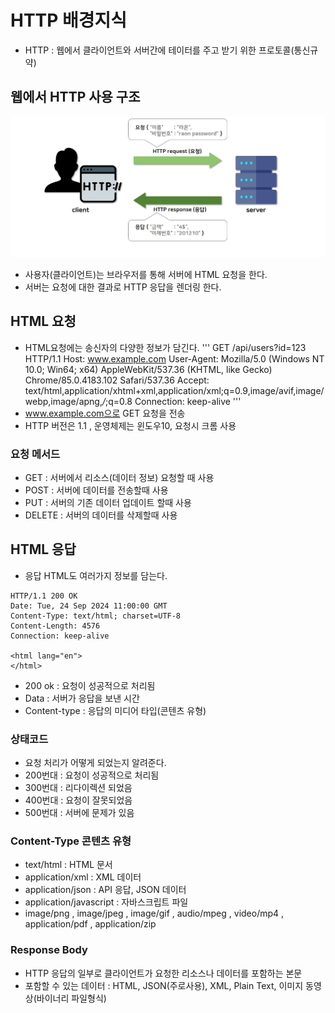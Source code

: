 # HTTP 배경지식

- HTTP : 웹에서 클라이언트와 서버간에 테이터를 주고 받기 위한 프로토콜(통신규약)

## 웹에서 HTTP 사용 구조
![http](../img/http.jpg)
- 사용자(클라이언트)는 브라우저를 통해 서버에 HTML 요청을 한다.
- 서버는 요청에 대한 결과로 HTTP 응답을 렌더링 한다.

## HTML 요청
- HTML요청에는 송신자의 다양한 정보가 담긴다.
'''
GET /api/users?id=123 HTTP/1.1
Host: www.example.com
User-Agent: Mozilla/5.0 (Windows NT 10.0; Win64; x64) AppleWebKit/537.36 (KHTML, like Gecko) Chrome/85.0.4183.102 Safari/537.36
Accept: text/html,application/xhtml+xml,application/xml;q=0.9,image/avif,image/webp,image/apng,*/*;q=0.8
Connection: keep-alive
'''
- www.example.com으로 GET 요청을 전송
- HTTP 버전은 1.1 , 운영체제는 윈도우10, 요청시 크롬 사용 

### 요청 메서드
- GET : 서버에서 리소스(데이터 정보) 요청할 때 사용
- POST : 서버에 데이터를 전송할때 사용
- PUT : 서버의 기존 데이터 업데이트 할때 사용
- DELETE : 서버의 데이터를 삭제할때 사용

## HTML 응답
- 응답 HTML도 여러가지 정보를 담는다.
```
HTTP/1.1 200 OK
Date: Tue, 24 Sep 2024 11:00:00 GMT
Content-Type: text/html; charset=UTF-8
Content-Length: 4576
Connection: keep-alive

<html lang="en">
</html>
```
- 200 ok : 요청이 성공적으로 처리됨
- Data : 서버가 응답을 보낸 시간
- Content-type : 응답의 미디어 타입(콘텐츠 유형)

### 상태코드
- 요청 처리가 어떻게 되었는지 알려준다.
- 200번대 : 요청이 성공적으로 처리됨
- 300번대 : 리다이렉션 되었음 
- 400번대 : 요청이 잘못되었음
- 500번대 : 서버에 문제가 있음

### Content-Type 콘텐츠 유형
- text/html : HTML 문서
- application/xml : XML 데이터
- application/json : API 응답, JSON 데이터
- application/javascript : 자바스크립트 파일
- image/png , image/jpeg , image/gif , audio/mpeg , video/mp4 , application/pdf , application/zip

### Response Body

- HTTP 응답의 일부로 클라이언트가 요청한 리소스나 데이터를 포함하는 본문
- 포함할 수 있는 데이터 : HTML, JSON(주로사용), XML, Plain Text, 이미지 동영상(바이너리 파일형식)